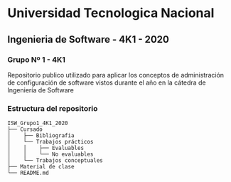 # Universidad Tecnologica Nacional
## Ingenieria de Software - 4K1 - 2020
### Grupo Nº 1 - 4K1

Repositorio publico utilizado para aplicar los conceptos de administración de configuración de software vistos durante el año en la cátedra de Ingeniería de Software

### Estructura del repositorio
```
ISW_Grupo1_4K1_2020
├── Cursado
│    ├── Bibliografia
│    └── Trabajos prácticos
│    │    ├── Evaluables
│    │    └── No evaluables
│    └── Trabajos conceptuales
├── Material de clase
└── README.md
```

